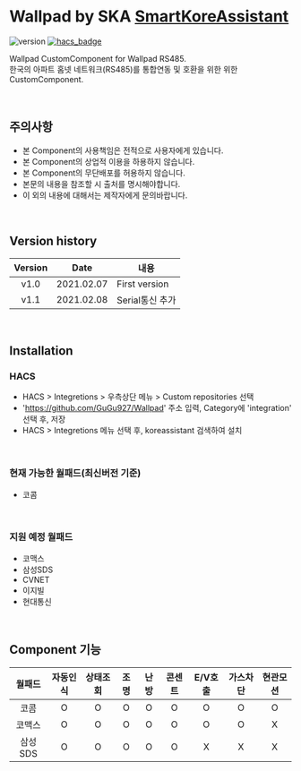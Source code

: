 # Wallpad by SKA [SmartKoreAssistant][skorea_link]

![version](https://img.shields.io/badge/version-1.1-blue)
[![hacs_badge](https://img.shields.io/badge/HACS-Custom-orange.svg)](https://github.com/custom-components/hacs)

Wallpad CustomComponent for Wallpad RS485.<br>
한국의 아파트 홈넷 네트워크(RS485)를 통합연동 및 호환을 위한 위한 CustomComponent.

<br>

## 주의사항

- 본 Component의 사용책임은 전적으로 사용자에게 있습니다.
- 본 Component의 상업적 이용을 하용하지 않습니다.
- 본 Component의 무단배포를 허용하지 않습니다.
- 본문의 내용을 참조할 시 출처를 명시해야합니다.
- 이 외의 내용에 대해서는 제작자에게 문의바랍니다.

<br>

## Version history

| Version |    Date    | 내용            |
| :-----: | :--------: | --------------- |
|  v1.0   | 2021.02.07 | First version   |
|  v1.1   | 2021.02.08 | Serial통신 추가 |

<br>

## Installation

### HACS

- HACS > Integretions > 우측상단 메뉴 > Custom repositories 선택
- 'https://github.com/GuGu927/Wallpad' 주소 입력, Category에 'integration' 선택 후, 저장
- HACS > Integretions 메뉴 선택 후, koreassistant 검색하여 설치

<br>

### 현재 가능한 월패드(최신버전 기준)

- 코콤

<br>

### 지원 예정 월패드

- 코맥스
- 삼성SDS
- CVNET
- 이지빌
- 현대통신

<br>

## Component 기능

| 월패드  | 자동인식 | 상태조회 | 조명 | 난방 | 콘센트 | E/V호출 | 가스차단 | 현관모션 |
| :-----: | :------: | :------: | :--: | :--: | :----: | :-----: | :------: | :------: |
|  코콤   |    O     |    O     |  O   |  O   |   O    |    O    |    O     |    O     |
| 코맥스  |    O     |    O     |  O   |  O   |   O    |    O    |    O     |    X     |
| 삼성SDS |    O     |    O     |  O   |  O   |   O    |    X    |    X     |    X     |

[skorea_link]: https://cafe.naver.com/koreassistant
